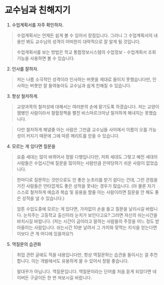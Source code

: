# 교수님과 친해지기


1. 수업계획서를 자주 확인하자.
> 수업계획서는 언제든 쉽게 볼 수 있어서 장점입니다. 그러니 그 수업계획서의 내용만 봐도 교수님의 성격이 어떠한지 대략적으로 잘 알게 될 것입니다.

> 수업계획서를 보는 방법은 학교 통합정보시스템의 수업정보 - 수업계획서 조회 기능을 사용하면 볼 수 있습니다.

2. 인사를 잘하자.
> 저는 나름 소극적인 성격이라 인사하는 버릇을 제대로 들이지 못했습니다만, 인사하는 버릇만 잘 들여놓아도 교수님과 쉽게 친해질 수 있습니다.

3. 항상 철저하게.
> 교양과목의 철저성에 대해서는 여러분의 손에 맡기도록 하겠습니다. 저는 교양이 잼병인 사람이라서 철혈정책을 펼친 비스마르크마냥 철저하게 해내지는 못했습니다.

> 다만 철저하게 해낼줄 아는 사람은 그만큼 교수님들 사이에서 이름이 오를 가능성이 커지기 때문에 그에 따른 메리트를 얻을 수 있습니다.

4. 모르는 게 있다면 질문을
> 요즘 세대는 많이 바뀌어서 정말 다행입니다만, 저희 세대도 그렇고 예전 세대의 사람들은 수업시간에 질문을 많이하는 사람만큼 은따당하기 쉬운 사람이 없었습니다.

> 한마디로 질문하는 것만으로도 안 좋은 눈초리를 받기 쉽다는 건데, 그런 관점을 가진 사람들은 안타깝게도 좋은 성적을 못내는 경우가 많습니다.
(아 물론 자기 스스로 철저하게 예습과 복습 및 응용을 할줄 아는 사람이라면 질문을 안 해도 좋은 성적을 낼 수 있습니다.)

> 암튼 수업도중에 모르는 게 있다면, 가차없이 손을 들고 질문을 날리시길 바랍니다. 눈치주는 고등학교 출신이라 눈치가 보인다고요? 그러면 자신의 쉬는시간을 바치시길 바랍니다.
(저는 시간이 금이라고 말하는 사람들의 주장을 어느 정도 받아들이는 사람입니다. 쉬는시간 10분 날려서 그 가치와 맞먹는 지식을 얻는다면 이보다 큰 게 어디에 있을까요?)

5. 역질문의 습관화
> 취업 관련 글에도 적을 내용입니다만, 항상 역질문하는 습관을 들이시는 걸 추천합니다.
이는 개발에서도 유용하게 쓸 수 있어서 정말 좋습니다.

> 말대꾸가 아닙니다. 역질문입니다. 역질문이라는 단어를 처음 듣게 되었다면 네이버든 구글이든 한 번 쳐보시길 바랍니다.